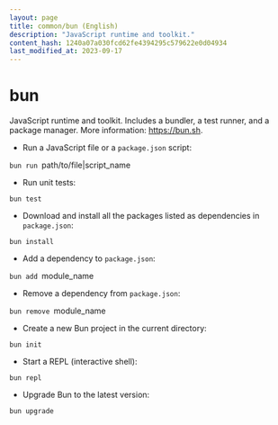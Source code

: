 ```yaml
---
layout: page
title: common/bun (English)
description: "JavaScript runtime and toolkit."
content_hash: 1240a07a030fcd62fe4394295c579622e0d04934
last_modified_at: 2023-09-17
---
```

# bun

JavaScript runtime and toolkit.
Includes a bundler, a test runner, and a package manager.
More information: <https://bun.sh>.

- Run a JavaScript file or a `package.json` script:

`bun run `<span class="tldr-var badge badge-pill bg-dark-lm bg-white-dm text-white-lm text-dark-dm font-weight-bold">path/to/file|script_name</span>

- Run unit tests:

`bun test`

- Download and install all the packages listed as dependencies in `package.json`:

`bun install`

- Add a dependency to `package.json`:

`bun add `<span class="tldr-var badge badge-pill bg-dark-lm bg-white-dm text-white-lm text-dark-dm font-weight-bold">module_name</span>

- Remove a dependency from `package.json`:

`bun remove `<span class="tldr-var badge badge-pill bg-dark-lm bg-white-dm text-white-lm text-dark-dm font-weight-bold">module_name</span>

- Create a new Bun project in the current directory:

`bun init`

- Start a REPL (interactive shell):

`bun repl`

- Upgrade Bun to the latest version:

`bun upgrade`
